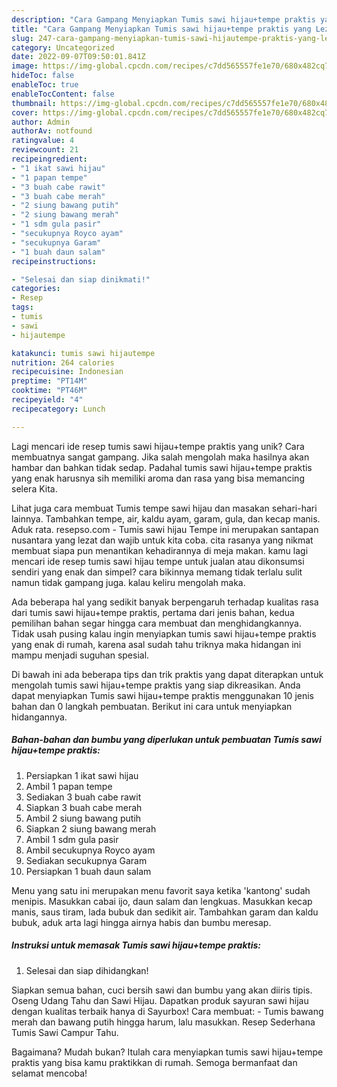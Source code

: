 ```yaml
---
description: "Cara Gampang Menyiapkan Tumis sawi hijau+tempe praktis yang Lezat"
title: "Cara Gampang Menyiapkan Tumis sawi hijau+tempe praktis yang Lezat"
slug: 247-cara-gampang-menyiapkan-tumis-sawi-hijautempe-praktis-yang-lezat
category: Uncategorized
date: 2022-09-07T09:50:01.841Z
image: https://img-global.cpcdn.com/recipes/c7dd565557fe1e70/680x482cq70/tumis-sawi-hijautempe-praktis-foto-resep-utama.jpg
hideToc: false
enableToc: true
enableTocContent: false
thumbnail: https://img-global.cpcdn.com/recipes/c7dd565557fe1e70/680x482cq70/tumis-sawi-hijautempe-praktis-foto-resep-utama.jpg
cover: https://img-global.cpcdn.com/recipes/c7dd565557fe1e70/680x482cq70/tumis-sawi-hijautempe-praktis-foto-resep-utama.jpg
author: Admin
authorAv: notfound
ratingvalue: 4
reviewcount: 21
recipeingredient:
- "1 ikat sawi hijau"
- "1 papan tempe"
- "3 buah cabe rawit"
- "3 buah cabe merah"
- "2 siung bawang putih"
- "2 siung bawang merah"
- "1 sdm gula pasir"
- "secukupnya Royco ayam"
- "secukupnya Garam"
- "1 buah daun salam"
recipeinstructions:

- "Selesai dan siap dinikmati!"
categories:
- Resep
tags:
- tumis
- sawi
- hijautempe

katakunci: tumis sawi hijautempe 
nutrition: 264 calories
recipecuisine: Indonesian
preptime: "PT14M"
cooktime: "PT46M"
recipeyield: "4"
recipecategory: Lunch

---
```





Lagi mencari ide resep tumis sawi hijau+tempe praktis yang unik? Cara membuatnya sangat gampang. Jika salah mengolah maka hasilnya akan hambar dan bahkan tidak sedap. Padahal tumis sawi hijau+tempe praktis yang enak harusnya sih memiliki aroma dan rasa yang bisa memancing selera Kita.





Lihat juga cara membuat Tumis tempe sawi hijau dan masakan sehari-hari lainnya. Tambahkan tempe, air, kaldu ayam, garam, gula, dan kecap manis. Aduk rata. resepso.com - Tumis sawi hijau Tempe ini merupakan santapan nusantara yang lezat dan wajib untuk kita coba. cita rasanya yang nikmat membuat siapa pun menantikan kehadirannya di meja makan. kamu lagi mencari ide resep tumis sawi hijau tempe untuk jualan atau dikonsumsi sendiri yang enak dan simpel? cara bikinnya memang tidak terlalu sulit namun tidak gampang juga. kalau keliru mengolah maka.

Ada beberapa hal yang sedikit banyak berpengaruh terhadap kualitas rasa dari tumis sawi hijau+tempe praktis, pertama dari jenis bahan, kedua pemilihan bahan segar hingga cara membuat dan menghidangkannya. Tidak usah pusing kalau ingin menyiapkan tumis sawi hijau+tempe praktis yang enak di rumah, karena asal sudah tahu triknya maka hidangan ini mampu menjadi suguhan spesial.






Di bawah ini ada beberapa tips dan trik praktis yang dapat diterapkan untuk mengolah tumis sawi hijau+tempe praktis yang siap dikreasikan. Anda dapat menyiapkan Tumis sawi hijau+tempe praktis menggunakan 10 jenis bahan dan 0 langkah pembuatan. Berikut ini cara untuk menyiapkan hidangannya.

<!--inarticleads1-->

##### Bahan-bahan dan bumbu yang diperlukan untuk pembuatan Tumis sawi hijau+tempe praktis:

1. Persiapkan 1 ikat sawi hijau
1. Ambil 1 papan tempe
1. Sediakan 3 buah cabe rawit
1. Siapkan 3 buah cabe merah
1. Ambil 2 siung bawang putih
1. Siapkan 2 siung bawang merah
1. Ambil 1 sdm gula pasir
1. Ambil secukupnya Royco ayam
1. Sediakan secukupnya Garam
1. Persiapkan 1 buah daun salam


Menu yang satu ini merupakan menu favorit saya ketika &#39;kantong&#39; sudah menipis. Masukkan cabai ijo, daun salam dan lengkuas. Masukkan kecap manis, saus tiram, lada bubuk dan sedikit air. Tambahkan garam dan kaldu bubuk, aduk arta lagi hingga airnya habis dan bumbu meresap. 

<!--inarticleads2-->

##### Instruksi untuk memasak Tumis sawi hijau+tempe praktis:


1. Selesai dan siap dihidangkan!

Siapkan semua bahan, cuci bersih sawi dan bumbu yang akan diiris tipis. Oseng Udang Tahu dan Sawi Hijau. Dapatkan produk sayuran sawi hijau dengan kualitas terbaik hanya di Sayurbox! Cara membuat: - Tumis bawang merah dan bawang putih hingga harum, lalu masukkan. Resep Sederhana Tumis Sawi Campur Tahu. 

Bagaimana? Mudah bukan? Itulah cara menyiapkan tumis sawi hijau+tempe praktis yang bisa kamu praktikkan di rumah. Semoga bermanfaat dan selamat mencoba!
